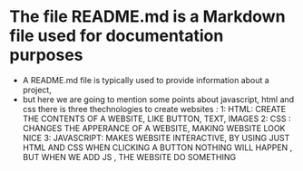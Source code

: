 # The file README.md is a Markdown file used for documentation purposes
- A README.md file is typically used to provide information about a project, 
- but here we are going to mention some points about javascript, html and css 
there is three thechnologies to create websites : 
1: HTML: CREATE THE CONTENTS OF A WEBSITE, LIKE BUTTON, TEXT, IMAGES
2: CSS : CHANGES THE APPERANCE OF A WEBSITE, MAKING WEBSITE LOOK NICE 
3: JAVASCRIPT: MAKES WEBSITE INTERACTIVE, BY USING JUST HTML AND CSS WHEN 
CLICKING A BUTTON NOTHING WILL HAPPEN , BUT WHEN WE ADD JS , THE WEBSITE DO SOMETHING